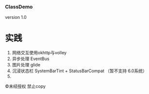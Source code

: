 ### ClassDemo
version 1.0



 # 实践
 
 1. 网络交互使用okhttp与volley
 2. 异步处理 EventBus
 3. 图片处理 glide
 4. 沉浸状态栏 SystemBarTint + StatusBarCompat （暂不支持 6.0系统）
 5. 





©未经授权 禁止copy
